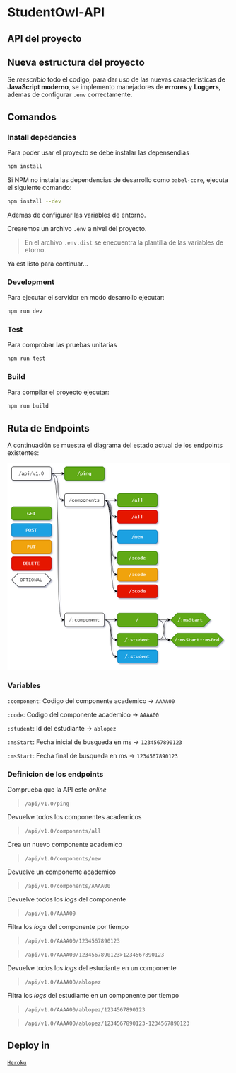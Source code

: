 # StudentOwl-API

## API del proyecto

## Nueva estructura del proyecto

Se _reescribio_ todo el codigo, para dar uso de las nuevas caracteristicas de **JavaScript moderno**, se implemento manejadores de **errores** y **Loggers**, ademas de configurar `.env` correctamente.

## Comandos

### Install depedencies

Para poder usar el proyecto se debe instalar las depensendias

```bash
npm install
```

Si NPM no instala las dependencias de desarrollo como `babel-core`, ejecuta el siguiente comando:

```bash
npm install --dev
```

Ademas de configurar las variables de entorno.

Crearemos un archivo `.env` a nivel del proyecto.

> En el archivo `.env.dist` se enecuentra la plantilla de las variables de etorno.

Ya est listo para continuar...

### Development

Para ejecutar el servidor en modo desarrollo ejecutar:

```bash
npm run dev
```

### Test

Para comprobar las pruebas unitarias

```bash
npm run test
```

### Build

Para compilar el proyecto ejecutar:

```bash
npm run build
```

## Ruta de Endpoints

A continuación se muestra el diagrama del estado actual de los endpoints existentes:

![Endpoints diagram](./docs/StundentOwl-API-Endpoints.png)

### Variables

`:component`: Codigo del componente academico -> `AAAA00`

`:code`: Codigo del componente academico -> `AAAA00`

`:student`: Id del estudiante -> `ablopez`

`:msStart`: Fecha inicial de busqueda en ms -> `1234567890123`

`:msStart`: Fecha final de busqueda en ms -> `1234567890123`

### Definicion de los endpoints

Comprueba que la API este _online_

> `/api/v1.0/ping`

Devuelve todos los componentes academicos

> `/api/v1.0/components/all`

Crea un nuevo componente academico

> `/api/v1.0/components/new`

Devuelve un componente academico

> `/api/v1.0/components/AAAA00`

Devuelve todos los _logs_ del componente

> `/api/v1.0/AAAA00`

Filtra los _logs_ del componente por tiempo

> `/api/v1.0/AAAA00/1234567890123`

> `/api/v1.0/AAAA00/1234567890123>1234567890123`

Devuelve todos los _logs_ del estudiante en un componente

> `/api/v1.0/AAAA00/ablopez`

Filtra los _logs_ del estudiante en un componente por tiempo

> `/api/v1.0/AAAA00/ablopez/1234567890123`

> `/api/v1.0/AAAA00/ablopez/1234567890123-1234567890123`

## Deploy in

[`Heroku`](https://api-studentowl.herokuapp.com/)
